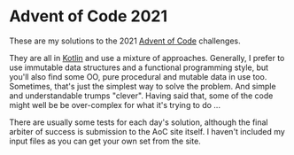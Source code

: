 # Advent of Code 2021

These are my solutions to the 2021 [Advent of Code](https://adventofcode.com)
challenges.

They are all in [Kotlin](https://kotlinlang.org) and use a mixture of
approaches. Generally, I prefer to use immutable data structures and a
functional programming style, but you'll also find some OO, pure
procedural and mutable data in use too. Sometimes, that's just the simplest
way to solve the problem. And simple and understandable trumps "clever".
Having said that, some of the code might well be be over-complex for what
it's trying to do ...

There are usually some tests for each day's solution, although the final
arbiter of success is submission to the AoC site itself. I haven't included
my input files as you can get your own set from the site.
